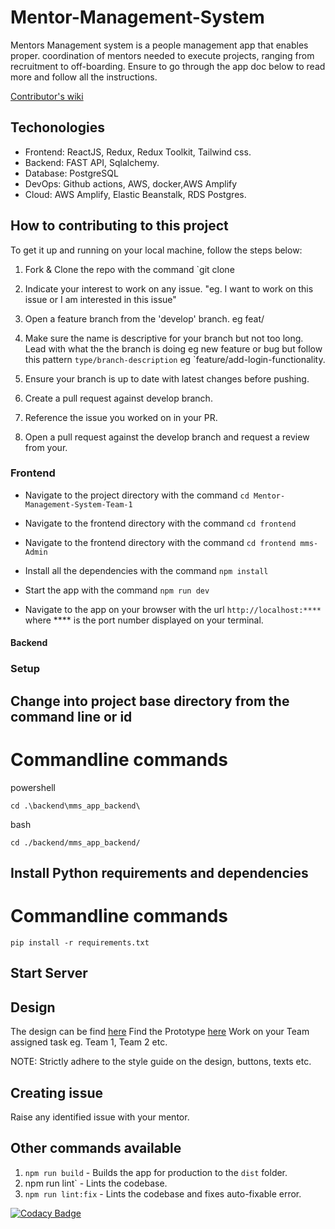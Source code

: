 # Mentor-Management-System

Mentors Management system is a people management app that enables proper.
coordination of mentors needed to execute projects, ranging from recruitment to off-boarding. Ensure to go through the app doc below to read more and follow all the instructions.

[Contributor's wiki](https://github.com/ALCOpenSource/Mentor-Management-System-Team-6/wiki)

## Techonologies

* Frontend: ReactJS, Redux, Redux Toolkit, Tailwind css.
* Backend: FAST API, Sqlalchemy.
* Database: PostgreSQL
* DevOps: Github actions, AWS, docker,AWS Amplify
* Cloud: AWS Amplify, Elastic Beanstalk, RDS Postgres.  
  
## How to contributing to this project

To get it up and running on your local machine, follow the steps below:

1. Fork & Clone the repo with the command `git clone

2. Indicate your interest to work on any issue. "eg. I want to work on this issue or I am interested in this issue"

3. Open a feature branch from the 'develop' branch. eg feat/

4. Make sure the name is descriptive for your branch but not too long. Lead with what the the branch is doing eg new feature or bug but follow this pattern `type/branch-description` eg `feature/add-login-functionality.

5. Ensure your branch is up to date with latest changes before pushing.

6. Create a pull request against develop branch.

7. Reference the issue you worked on in your PR.

8. Open a pull request against the develop branch and request a review from your.

### Frontend

* Navigate to the project directory with the command `cd Mentor-Management-System-Team-1`
  
* Navigate to the frontend directory with the command `cd frontend`
  
* Navigate to the frontend directory with the command `cd frontend mms-Admin`
  
* Install all the dependencies with the command `npm install`
  
* Start the app with the command `npm run dev`
  
* Navigate to the app on your browser with the url `http://localhost:****` where **** is the port number displayed on your terminal.
  
#### Backend

### Setup
## Change into  project base directory from the command line or id 
# Commandline commands 

powershell 
```commandline
cd .\backend\mms_app_backend\
```
bash
```commandline
cd ./backend/mms_app_backend/
```

## Install Python requirements and dependencies
# Commandline commands

```commandline
pip install -r requirements.txt
```

## Start Server

## Design

The design can be find [here](https://www.figma.com/file/JNZKj3lachPypSOMBOhC1e/MMS-ALC-0pen-Source-Project?node-id=6784%3A7593&t=dnwBBGHPZRxryUnJ-0)
Find the Prototype [here](https://www.figma.com/proto/JNZKj3lachPypSOMBOhC1e/MMS-ALC-0pen-Source-Project?page-id=6782%3A4428&node-id=6784%3A6712&viewport=565%2C382%2C0.02&scaling=min-zoom&starting-point-node-id=6784%3A6712)
Work on your Team assigned task eg. Team 1, Team 2 etc.

NOTE: Strictly  adhere to the style guide on the design, buttons, texts etc.

## Creating issue

  Raise any identified issue with your mentor.
  
## Other commands available

1. `npm run build` - Builds the app for production to the `dist` folder.
2. npm run lint` - Lints the codebase.
3. `npm run lint:fix` - Lints the codebase and fixes auto-fixable error.

[![Codacy Badge](https://app.codacy.com/project/badge/Grade/098d739ea9504dadabbcc4898eaff86e)](https://app.codacy.com/gh/ALCOpenSource/Mentor-Management-System-Team-1/dashboard?utm_source=gh&utm_medium=referral&utm_content=&utm_campaign=Badge_grade)
